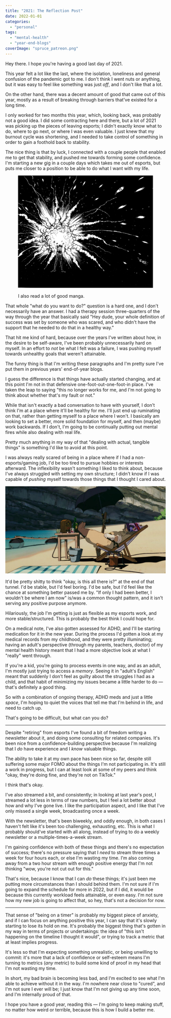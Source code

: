 ```yaml
---
title: "2021: The Reflection Post"
date: 2022-01-01
categories: 
  - "personal"
tags: 
  - "mental-health"
  - "year-end-blogs"
coverImage: "spruce_patreon.png"
---
```


Hey there. I hope you're having a good last day of 2021.

This year felt a lot like the last, where the isolation, loneliness and general confusion of the pandemic got to me. I don't think I went nuts or anything, but it was easy to feel like something was just _off_, and I don't like that a lot.

On the other hand, there was a decent amount of good that came out of this year, mostly as a result of breaking through barriers that've existed for a long time.

I only worked for two months this year, which, looking back, was probably not a good idea. I did some contracting here and there, but a lot of 2021 was picking up the pieces of leaving esports; I didn't exactly know what to do, where to go next, or where I was even valuable. I just knew that my burnout cycle was shortening, and I needed to take control of something in order to gain a foothold back to stability.

The nice thing is that by luck, I connected with a couple people that enabled me to get that stability, and pushed me towards forming some confidence. I'm starting a new gig in a couple days which takes me out of esports, but puts me closer to a position to be able to do what I want with my life.

<figure>

![](images/Mazinger-Z-03-0222-0223-1024x850.png)

<figcaption>

I also read a lot of good manga.

</figcaption>

</figure>

That whole "what do you want to do?" question is a hard one, and I don't necessarily have an answer. I had a therapy session three-quarters of the way through the year that basically said "Hey dude, your whole definition of success was set by someone who was scared, and who didn't have the support that he needed to do that in a healthy way."

That hit me kind of hard, because over the years I've written about how, in the desire to be self-aware, I've been probably unnecessarily hard on myself. In an effort to _not_ be what I felt was a failure, I was pushing myself towards unhealthy goals that weren't attainable.

The funny thing is that I'm writing these paragraphs and I'm pretty sure I've put them in previous years' end-of-year blogs.

I guess the difference is that things have actually started changing, and at this point I'm not in that defensive one-foot-out-one-foot-in place. I've taken the leap to saying "this no longer works for me, and I'm not going to think about whether that's my fault or not."

While that isn't exactly a bad conversation to have with yourself, I don't think I'm at a place where it'll be healthy for me. I'll just end up ruminating on that, rather than getting myself to a place where I won't. I basically am looking to set a better, more solid foundation for myself, and then (maybe) work backwards. If I don't, I'm going to be continually putting out mental fires while also dealing with real life.

Pretty much anything in my way of that "dealing with actual, tangible things" is something I'd like to avoid at this point.

I was always really scared of being in a place where if I had a non-esports/gaming job, I'd be too tired to pursue hobbies or interests afterward. The inflexibility wasn't something I liked to think about, because I've always struggled with setting my own structure; I didn't know if I was capable of _pushing_ myself towards those things that I thought I cared about.

![](images/E3LJLCsVcAEK1GS-1024x555.jpg)

It'd be pretty shitty to think "okay, is this all there is?" at the end of that tunnel. I'd be stable, but I'd feel boring. I'd be safe, but I'd feel like the chance at something better passed me by. "If only I had been better, I wouldn't be where I am now" is/was a common thought pattern, and it isn't serving any positive purpose anymore.

Hilariously, the job I'm getting is just as flexible as my esports work, and more stable/structured. This is probably the best think I could hope for.

On a medical note, I've also gotten assessed for ADHD, and I'll be starting medication for it in the new year. During the process I'd gotten a look at my medical records from my childhood, and they were pretty illuminating; having an adult's perspective (through my parents, teachers, doctor) of my mental health history meant that I had a more objective look at what I "really" went through.

If you're a kid, you're going to process events in one way, and as an adult, I'm mostly just trying to access a _memory_. Seeing it in "adult's English" meant that suddenly I don't feel as guilty about the struggles I had as a child, and that habit of minimizing my issues became a little harder to do — that's definitely a good thing.

So with a combination of ongoing therapy, ADHD meds and just a little _space_, I'm hoping to quiet the voices that tell me that I'm behind in life, and need to catch up.

That's going to be difficult, but what can you do?

* * *

Despite "retiring" from esports I've found a bit of freedom writing a newsletter about it, and doing some consulting for related companies. It's been nice from a confidence-building perspective because I'm realizing that I _do_ have experience and I _know_ valuable things.

The ability to take it at my own pace has been nice so far, despite still suffering some major FOMO about the things I'm not participating in. It's still a work in progress, but I can at least look at some of my peers and think "okay, they're doing fine, and they're not on TikTok."

I think that's okay.

I've also streamed a bit, and consistently; in looking at last year's post, I streamed a lot less in terms of raw numbers, but I feel a lot better about how and why I've gone live. I like the participation aspect, and I like that I've only missed a single week, broadcasting once a week.

With the newsletter, that's been biweekly, and oddly enough, in both cases I haven't felt like it's been too challenging, exhausting, etc. This is what I probably should've started with all along, instead of trying to do a weekly newsletter or a multiple-times-a-week stream.

I'm gaining confidence with both of these things and there's no expectation of success; there's no pressure saying that I _need_ to stream three times a week for four hours each, or else I'm wasting my time. I'm also coming away from a two hour stream with enough positive energy that I'm not thinking "wow, you're not cut out for this."

That's nice, because I know that I can _do_ these things; it's just been me putting more circumstances than I should behind them. I'm not sure if I'm going to expand the schedule for more in 2022, but if I did, it would be because this currently workload feels attainable, or even easy. I'm not sure how my new job is going to affect that, so hey, that's not a decision for now.

* * *

That sense of "being on a timer" is probably my biggest piece of anxiety, and if I can focus on anything positive this year, I can say that it's slowly starting to lose its hold on me. It's probably the biggest thing that's gotten in my way in terms of projects or undertakings: the idea of "this isn't happening on the timeline I thought it would", or trying to track a metric that at least implies progress.

It's less so that I'm expecting something unrealistic, or being unwilling to commit: it's more that a lack of confidence or self-esteem means I'm turning to metrics (_any_ metric) to build some kind of proof in my head that I'm not wasting my time.

In short, my bad brain is becoming less bad, and I'm excited to see what I'm able to achieve without it in the way. I'm nowhere near close to "cured", and I'm not sure I ever will be; I just know that I'm not giving up any time soon, and I'm internally proud of that.

I hope you have a good year, reading this — I'm going to keep making stuff, no matter how weird or terrible, because this is how I build a better me.
